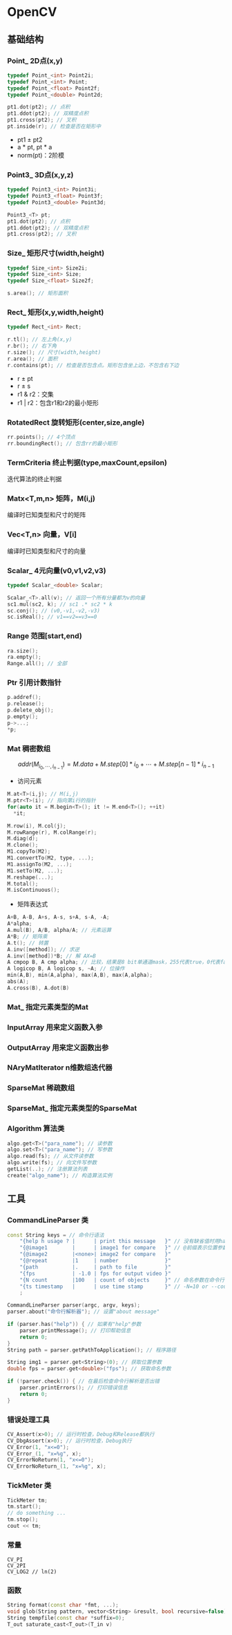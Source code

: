 # OpenCV

## 基础结构

### Point_<T> 2D点(x,y)

```C++
typedef Point_<int> Point2i;
typedef Point_<int> Point;
typedef Point_<float> Point2f;
typedef Point_<double> Point2d;

pt1.dot(pt2); // 点积
pt1.ddot(pt2); // 双精度点积
pt1.cross(pt2); // 叉积
pt.inside(r); // 检查是否在矩形中
```

* pt1 ± pt2
* a * pt, pt * a
* norm(pt)：2阶模

### Point3_<T> 3D点(x,y,z)

``` C++
typedef Point3_<int> Point3i;
typedef Point3_<float> Point3f;
typedef Point3_<double> Point3d;

Point3_<T> pt;
pt1.dot(pt2); // 点积
pt1.ddot(pt2); // 双精度点积
pt1.cross(pt2); // 叉积
```

### Size_<T> 矩形尺寸(width,height)

```c++
typedef Size_<int> Size2i;
typedef Size_<int> Size;
typedef Size_<float> Size2f;

s.area(); // 矩形面积
```

### Rect_<T> 矩形(x,y,width,height)

```c++
typedef Rect_<int> Rect;

r.tl(); // 左上角(x,y)
r.br(); // 右下角
r.size(); // 尺寸(width,height)
r.area(); // 面积
r.contains(pt); // 检查是否包含点。矩形包含坐上边，不包含右下边
```

* r ± pt
* r ± s
* r1 & r2：交集
* r1 | r2：包含r1和r2的最小矩形

### RotatedRect 旋转矩形(center,size,angle)

```c++
rr.points(); // 4个顶点
rr.boundingRect(); // 包含rr的最小矩形
```

### TermCriteria 终止判据(type,maxCount,epsilon)

迭代算法的终止判据

### Matx<T,m,n> 矩阵，M(i,j)

编译时已知类型和尺寸的矩阵

### Vec<T,n> 向量，V[i]

编译时已知类型和尺寸的向量

### Scalar_<T> 4元向量(v0,v1,v2,v3)

```c++
typedef Scalar_<double> Scalar;

Scalar_<T>.all(v); // 返回一个所有分量都为v的向量
sc1.mul(sc2, k); // sc1 .* sc2 * k
sc.conj(); // (v0,-v1,-v2,-v3)
sc.isReal(); // v1==v2==v3==0
```

### Range 范围[start,end)

```c++
ra.size();
ra.empty();
Range.all(); // 全部
```

### Ptr<T> 引用计数指针

```c++
p.addref();
p.release();
p.delete_obj();
p.empty();
p->...;
*p;
```

### Mat 稠密数组

$$
addr(M_{i_0,\cdots,i_{n-1}})=M.data+M.step[0]*i_0+\cdots+M.step[n-1]*i_{n-1}
$$

* 访问元素

```c++
M.at<T>(i,j); // M(i,j)
M.ptr<T>(i); // 指向第i行的指针
for(auto it = M.begin<T>(); it != M.end<T>(); ++it)
  *it;

M.row(i), M.col(j);
M.rowRange(r), M.colRange(r);
M.diag(d);
M.clone();
M1.copyTo(M2);
M1.convertTo(M2, type, ...);
M1.assignTo(M2, ...);
M1.setTo(M2, ...);
M.reshape(...);
M.total();
M.isContinuous();
```

* 矩阵表达式

```c++
A+B, A-B, A+s, A-s, s+A, s-A, -A;
A*alpha;
A.mul(B), A/B, alpha/A; // 元素运算
A*B; // 矩阵乘
A.t(); // 转置
A.inv([method]); // 求逆
A.inv([method])*B; // 解 AX=B
A cmpop B, A cmp alpha; // 比较，结果是8 bit单通道mask，255代表true，0代表false
A logicop B, A logicop s, ~A; // 位操作
min(A,B), min(A,alpha), max(A,B), max(A,alpha);
abs(A);
A.cross(B), A.dot(B)
```
### Mat_<T> 指定元素类型的Mat

### InputArray 用来定义函数入参

### OutputArray 用来定义函数出参

### NAryMatIterator n维数组迭代器

### SparseMat 稀疏数组

### SparseMat_<T> 指定元素类型的SparseMat

### Algorithm 算法类

```c++
algo.get<T>("para_name"); // 读参数
algo.set<T>("para_name"); // 写参数
algo.read(fs); // 从文件读参数
algo.write(fs); // 向文件写参数
getList(..); // 注册算法列表
create("algo_name"); // 构造算法实例
```

## 工具

### CommandLineParser 类

```c++
const String keys = // 命令行语法
    "{help h usage ? |      | print this message   }" // 没有缺省值时用has()来检查是否出现
    "{@image1        |      | image1 for compare   }" // @前缀表示位置参数
    "{@image2        |<none>| image2 for compare   }"
    "{@repeat        |1     | number               }"
    "{path           |.     | path to file         }"
    "{fps            | -1.0 | fps for output video }"
    "{N count        |100   | count of objects     }" // 命名参数在命令行上加-前缀或--前缀
    "{ts timestamp   |      | use time stamp       }" // -N=10 or --count=10
    ;

CommandLineParser parser(argc, argv, keys);
parser.about("命令行解析器"); // 设置"about message"

if (parser.has("help")) { // 如果有"help"参数
    parser.printMessage(); // 打印帮助信息
    return 0;
}
String path = parser.getPathToApplication(); // 程序路径

String img1 = parser.get<String>(0); // 获取位置参数
double fps = parser.get<double>("fps"); // 获取命名参数

if (!parser.check()) { // 在最后检查命令行解析是否出错
    parser.printErrors(); // 打印错误信息
    return 0;
}
```

### 错误处理工具

```c++
CV_Assert(x>0); // 运行时检查，Debug和Release都执行
CV_DbgAssert(x>0); // 运行时检查，Debug执行
CV_Error(1, "x<=0");
CV_Error_(1, "x=%g", x);
CV_ErrorNoReturn(1, "x<=0");
CV_ErrorNoReturn_(1, "x=%g", x);
```

### TickMeter 类

```c++
TickMeter tm;
tm.start();
// do something ...
tm.stop();
cout << tm;
```

### 常量

```
CV_PI
CV_2PI
CV_LOG2 // ln(2)
```

### 函数

```c++
String format(const char *fmt, ...);
void glob(String pattern, vector<String> &result, bool recursive=false);
String tempfile(const char *suffix=0);
T_out saturate_cast<T_out>(T_in v)
```

